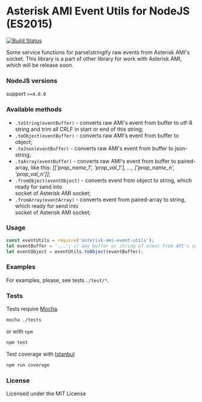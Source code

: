 # Asterisk AMI Event Utils for NodeJS (ES2015) 

[![Build Status](https://travis-ci.org/BelirafoN/asterisk-ami-event-utils.svg?branch=master)](https://travis-ci.org/BelirafoN/asterisk-ami-event-utils)

Some service functions for parse\stringify raw events from Asterisk AMI's socket. 
This library is a part of other library for work with Asterisk AMI, which will be release soon. 

### NodeJS versions 

support `>=4.0.0`

### Available methods 

* `.toString(eventBuffer)` - converts raw AMI's event from buffer to utf-8 string
and trim all CRLF in start or end of this string;
* `.toObject(eventBuffer)` - converts raw AMI's event from buffer to object;
* `.toJson(eventBuffer)` - converts raw AMI's event from buffer to json-string;
* `.toArray(eventBuffer)` - converts raw AMI's event from buffer to paired-array, 
like this: *[['prop_name_1', 'prop_val_1'], ..., ['prop_name_n', 'prop_val_n']]*;
* `.fromObject(eventObject)` - converts event from object to string, which ready for send into  
socket of Asterisk AMI socket; 
* `.fromArray(eventArray)` - converts event from paired-array to string, which ready for send into  
socket of Asterisk AMI socket;

### Usage 

```javascript
const eventUtils = require('asterisk-ami-event-utils');
let eventBuffer = '...'; // any buffer or string of event from AMI's socket or from other place
let eventObject = eventUtils.toObject(eventBuffer);
```

### Examples 

For examples, please, see tests `./test/*`.

### Tests 

Tests require [Mocha](https://mochajs.org/). 

```bash 
mocha ./tests
``` 

or with `npm` 

```bash
npm test 
```

Test coverage with [Istanbul](https://gotwarlost.github.io/istanbul/) 

```bash
npm run coverage
```

### License 

Licensed under the MIT License
